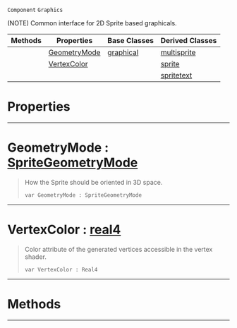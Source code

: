  `Component` `Graphics`



(NOTE) Common interface for 2D Sprite based graphicals.

|Methods|Properties|Base Classes|Derived Classes|
|---|---|---|---|
| |[ GeometryMode](https://github.com/PlasmaEngine/PlasmaDocs/tree/master/docs/C%2B%2B/code_reference/class_reference/basesprite.markdown#geometrymode-plasma-engine)|[graphical](https://github.com/PlasmaEngine/PlasmaDocs/tree/master/docs/C%2B%2B/code_reference/class_reference/graphical.markdown)|[multisprite](https://github.com/PlasmaEngine/PlasmaDocs/tree/master/docs/C%2B%2B/code_reference/class_reference/multisprite.markdown)|
| |[ VertexColor](https://github.com/PlasmaEngine/PlasmaDocs/tree/master/docs/C%2B%2B/code_reference/class_reference/basesprite.markdown#vertexcolor-plasma-engine)| |[sprite](https://github.com/PlasmaEngine/PlasmaDocs/tree/master/docs/C%2B%2B/code_reference/class_reference/sprite.markdown)|
| | | |[spritetext](https://github.com/PlasmaEngine/PlasmaDocs/tree/master/docs/C%2B%2B/code_reference/class_reference/spritetext.markdown)|


 #  Properties


---  
 #  GeometryMode : [SpriteGeometryMode](https://github.com/PlasmaEngine/PlasmaDocs/tree/master/docs/C%2B%2B/code_reference/enum_reference.markdown#spritegeometrymode)

> How the Sprite should be oriented in 3D space.
> ``` lang=cpp, name=Lightning
> var GeometryMode : SpriteGeometryMode


---  
 #  VertexColor : [real4](https://github.com/PlasmaEngine/PlasmaDocs/tree/master/docs/C%2B%2B/code_reference/lightning_base_types/real4.markdown)

> Color attribute of the generated vertices accessible in the vertex shader.
> ``` lang=cpp, name=Lightning
> var VertexColor : Real4


---  
 #  Methods


---  
 

 